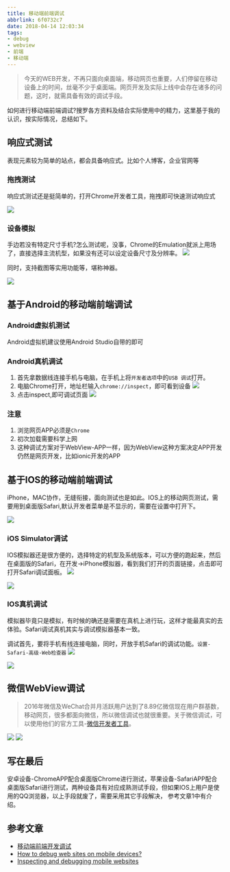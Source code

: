 ```yaml
---
title: 移动端前端调试
abbrlink: 6f0732c7
date: 2018-04-14 12:03:34
tags:
- debug
- webview
- 前端
- 移动端
---
```

> 今天的WEB开发，不再只面向桌面端，移动网页也重要，人们停留在移动设备上的时间，丝毫不少于桌面端。网页开发及实际上线中会存在诸多的问题，这时，就需具备有效的调试手段。

如何进行移动端前端调试?搜罗各方资料及结合实际使用中的精力，这里基于我的认识，按实际情况，总结如下。

## 响应式测试
表现元素较为简单的站点，都会具备响应式。比如个人博客，企业官网等

### 拖拽测试
响应式测试还是挺简单的，打开Chrome开发者工具，拖拽即可快速测试响应式

![](http://static.1991421.cn/blog/2018-04-15-%E5%93%8D%E5%BA%94%E5%BC%8F%E6%B5%8B%E8%AF%95.gif)

### 设备模拟
手边若没有特定尺寸手机?怎么测试呢，没事，Chrome的Emulation就派上用场了，直接选择主流机型，如果没有还可以设定设备尺寸及分辨率。
![](http://static.1991421.cn/blog/2018-04-15-132447.png) 

同时，支持截图等实用功能等，堪称神器。

![](http://static.1991421.cn/blog/2018-04-22-134335.png)

## 基于Android的移动端前端调试

### Android虚拟机测试
Android虚拟机建议使用Android Studio自带的即可

### Android真机调试
1. 首先拿数据线连接手机与电脑，在手机上将`开发者选项`中的`USB 调试`打开。
2. 电脑Chrome打开，地址栏输入`chrome://inspect`，即可看到设备
    ![](http://static.1991421.cn/blog/2018-04-30-080015.png)
3. 点击inspect,即可调试页面
    ![](http://static.1991421.cn/blog/2018-04-30-080132.png)

### 注意
   1. 浏览网页APP必须是`Chrome`
   2. 初次加载需要科学上网
   3. 这种调试方案对于WebView-APP一样，因为WebView这种方案决定APP开发仍然是网页开发，比如ionic开发的APP

## 基于IOS的移动端前端调试

iPhone，MAC协作，无缝衔接，面向测试也是如此。IOS上的移动网页测试，需要用到桌面版Safari,默认开发者菜单是不显示的，需要在设置中打开下。

![](http://static.1991421.cn/blog/2018-04-15-134103.png)

### iOS Simulator调试
IOS模拟器还是很方便的，选择特定的机型及系统版本，可以方便的跑起来，然后在桌面版的Safari，在开发->iPhone模拟器，看到我们打开的页面链接，点击即可打开Safari调试面板。
![](http://static.1991421.cn/blog/2018-04-30-081030.png)

![](http://static.1991421.cn/blog/2018-04-15-134740.png)

### IOS真机调试

模拟器毕竟只是模拟，有时候的确还是需要在真机上进行玩，这样才能最真实的去体验。Safari调试真机其实与调试模拟器基本一致。

调试首先，要将手机有线连接电脑，同时，开放手机Safari的调试功能。`设置-Safari-高级-Web检查器`
![](http://static.1991421.cn/2018-06-25-378987AD38B14686626F8EA5F5D09095.png)

![](http://static.1991421.cn/blog/2018-04-30-080900.png)

## 微信WebView调试
> 2016年微信及WeChat合并月活跃用户达到了8.89亿微信现在用户群基数，移动网页，很多都面向微信，所以微信调试也就很重要。关于微信调试，可以使用他们的官方工具-[微信开发者工具](https://developers.weixin.qq.com/miniprogram/dev/devtools/download.html)。

![](http://static.1991421.cn/blog/2018-04-15-133415.jpg)
![](http://static.1991421.cn/blog/2018-04-22-135106.png)

## 写在最后
安卓设备-ChromeAPP配合桌面版Chrome进行测试，苹果设备-SafariAPP配合桌面版Safari进行测试，两种设备具有对应成熟测试手段，但如果IOS上用户是使用的QQ浏览器，以上手段就废了，需要采用其它手段解决，
参考文章1中有介绍。

## 参考文章
+ [移动端前端开发调试](http://yujiangshui.com/multidevice-frontend-debug/#%E4%BD%BF%E7%94%A8-iOS-Simulator-%E8%B0%83%E8%AF%95%E5%BC%80%E5%8F%91)
+ [How to debug web sites on mobile devices?](https://stackoverflow.com/questions/5794984/how-to-debug-web-sites-on-mobile-devices)
+ [Inspecting and debugging mobile websites](https://tidycustoms.net/blog/debugging-website-on-mobile-devices)
